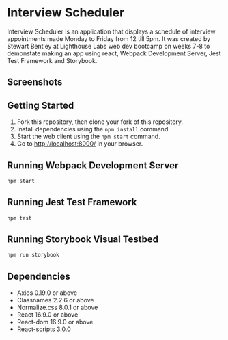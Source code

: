 # Interview Scheduler

Interview Scheduler is an application that displays a schedule of interview appointments made Monday to Friday from 12 till 5pm. It was created by Stewart Bentley at Lighthouse Labs web dev bootcamp on weeks 7-8 to demonstate making an app using react, Webpack Development Server, Jest Test Framework and Storybook.

## Screenshots


## Getting Started

1. Fork this repository, then clone your fork of this repository.
2. Install dependencies using the `npm install` command.
3. Start the web client using the `npm start` command.
4. Go to <http://localhost:8000/> in your browser.

## Running Webpack Development Server

```sh
npm start
```

## Running Jest Test Framework

```sh
npm test
```

## Running Storybook Visual Testbed

```sh
npm run storybook
```

## Dependencies

- Axios 0.19.0 or above
- Classnames 2.2.6 or above
- Normalize.css 8.0.1 or above
- React 16.9.0 or above
- React-dom 16.9.0 or above
- React-scripts 3.0.0
